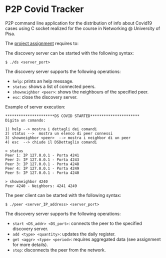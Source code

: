 # P2P Covid Tracker

P2P command line application for the distribution of info about Covid19 cases using C socket
realized for the course in Networking @ University of Pisa.

The [project assignment](docs/requirements.pdf) requires to:

The discovery server can be started with the following syntax:
```
$ ./ds <server_port>
```

The discovery server supports the following operations:
 - `help`: prints an help message.
 - `status`: shows a list of connected peers.
 - `showneighbor <peer>`: shows the neighbours of the specified peer.
 - `esc`: close the discovery server.

Example of server execution:
```
**********************DS COVID STARTED**********************
Digita un comando:

1) help --> mostra i dettagli dei comandi
2) status -->  mostra un elenco di peer connessi
3) showneighbor <peer>  --> mostra i neighbor di un peer
4) esc  --> chiude il DSDettaglio comandi

> status
Peer 1: IP 127.0.0.1 - Porta 4241
Peer 2: IP 127.0.0.1 - Porta 4243
Peer 3: IP 127.0.0.1 - Porta 4248
Peer 4: IP 127.0.0.1 - Porta 4249
Peer 5: IP 127.0.0.1 - Porta 4240

> showneighbor 4240
Peer 4240 - Neighbors: 4241 4249
```


The peer client can be started with the following syntax:
```
$ ./peer <server_IP_address> <server_port>
```

The discovery server supports the following operations:
 - `start <DS_addr> <DS_port>`: connects the peer to the specified discovery server.
 - `add <type> <quantity>`: updates the daily register.
 - `get <aggr> <type> <period>`: requires aggregated data (see assignment for more details).
 - `stop`: disconnects the peer from the network.
